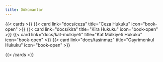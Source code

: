 ```yaml
---
title: Dökümanlar
---
```


{{< cards >}}
{{< card link="docs/ceza" title="Ceza Hukuku" icon="book-open" >}}
{{< card link="docs/kira" title="Kira Hukuku" icon="book-open" >}}
{{< card link="docs/kat-mulkiyeti" title="Kat Mülkiyeti Hukuku" icon="book-open" >}}
{{< card link="docs/tasinmaz" title="Gayrimenkul Hukuku" icon="book-open" >}}

{{< /cards >}}
